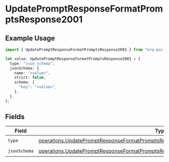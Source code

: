 # UpdatePromptResponseFormatPromptsResponse2001

## Example Usage

```typescript
import { UpdatePromptResponseFormatPromptsResponse2001 } from "orq-poc-typescript-multi-env-version/models/operations";

let value: UpdatePromptResponseFormatPromptsResponse2001 = {
  type: "json_schema",
  jsonSchema: {
    name: "<value>",
    strict: false,
    schema: {
      "key": "<value>",
    },
  },
};
```

## Fields

| Field                                                                                                                                                                                              | Type                                                                                                                                                                                               | Required                                                                                                                                                                                           | Description                                                                                                                                                                                        |
| -------------------------------------------------------------------------------------------------------------------------------------------------------------------------------------------------- | -------------------------------------------------------------------------------------------------------------------------------------------------------------------------------------------------- | -------------------------------------------------------------------------------------------------------------------------------------------------------------------------------------------------- | -------------------------------------------------------------------------------------------------------------------------------------------------------------------------------------------------- |
| `type`                                                                                                                                                                                             | [operations.UpdatePromptResponseFormatPromptsResponse200ApplicationJSONResponseBody3Type](../../models/operations/updatepromptresponseformatpromptsresponse200applicationjsonresponsebody3type.md) | :heavy_check_mark:                                                                                                                                                                                 | N/A                                                                                                                                                                                                |
| `jsonSchema`                                                                                                                                                                                       | [operations.UpdatePromptResponseFormatPromptsResponseJsonSchema](../../models/operations/updatepromptresponseformatpromptsresponsejsonschema.md)                                                   | :heavy_check_mark:                                                                                                                                                                                 | N/A                                                                                                                                                                                                |